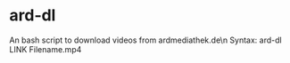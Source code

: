 # ard-dl
An bash script to download videos from  ardmediathek.de\n
Syntax: ard-dl LINK Filename.mp4
